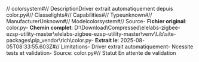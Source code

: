// colorsystem#// DescriptionDriver extrait automatiquement depuis color.py#// Classelights#// Capabilities#// Typeunknown#// ManufacturerUnknown#// Modelcolorsystem#// Source- **Fichier original**: color.py- **Chemin complet**: D:\Download\Compressed\elelabs-zigbee-ezsp-utility-master\elelabs-zigbee-ezsp-utility-master\venv\Lib\site-packages\pip\_vendor\rich\color.py- **Extrait le**: 2025-08-05T08:33:55.603Z#// Limitations- Driver extrait automatiquement- Ncessite tests et validation- Source: color.py#// Statut En attente de validation